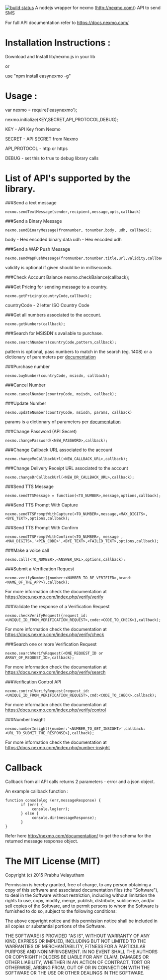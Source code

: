 [![build status](https://secure.travis-ci.org/pvela/nexmo.png)](http://travis-ci.org/pvela/nexmo)
A nodejs wrapper for nexmo (http://nexmo.com/) API to send SMS

For full API documentation refer to https://docs.nexmo.com/

Installation Instructions : 
===========================

Download and Install lib/nexmo.js in your lib 

or 

use "npm install easynexmo -g"

Usage :
=======

var nexmo = require('easynexmo');

nexmo.initialize(KEY,SECRET,API_PROTOCOL,DEBUG);

KEY - API Key from Nexmo

SECRET - API SECRET from Nexmo

API_PROTOCOL - http or https

DEBUG - set this to true to debug library calls

List of API's supported by the library.
=======================================

###Send a text message

	nexmo.sendTextMessage(sender,recipient,message,opts,callback)

###Send a Binary Message

	nexmo.sendBinaryMessage(fromnumber, tonumber,body, udh, callback);

body - Hex encoded binary data
udh - Hex encoded udh

###Send a WAP Push Message

	nexmo.sendWapPushMessage(fromnumber,tonumber,title,url,validity,callback);

validity is optional if given should be in milliseconds.

###Check Account Balance 
	nexmo.checkBalance(callback);

###Get Pricing for sending message to a country.

	nexmo.getPricing(countryCode,callback);

countryCode - 2 letter ISO Country Code

###Get all numbers associated to the account.

	nexmo.getNumbers(callback);

###Search for MSISDN's available to purchase.

	nexmo.searchNumbers(countryCode,pattern,callback);

pattern is optional, pass numbers to match in the search (eg. 1408) or a dictionary of parameters per [documentation](https://docs.nexmo.com/index.php/developer-api/number-search)

###Purchase number

	nexmo.buyNumber(countryCode, msisdn, callback);

###Cancel Number

	nexmo.cancelNumber(countryCode, msisdn, callback);

###Update Number

	nexmo.updateNumber(countryCode, msisdn, params, callback)

params is a dictionary of parameters per [documentation](https://docs.nexmo.com/index.php/developer-api/number-update)

###Change Password (API Secret)

	nexmo.changePassword(<NEW_PASSWORD>,callback);

###Change Callback URL associated to the account

	nexmo.changeMoCallbackUrl(<NEW_CALLBACK_URL>,callback);

###Change Delivery Receipt URL associated to the account

	nexmo.changeDrCallbackUrl(<NEW_DR_CALLBACK_URL>,callback);

###Send TTS Message
	
	nexmo.sendTTSMessage = function(<TO_NUMBER>,message,options,callback);

###Send TTS Prompt With Capture	

	nexmo.sendTTSPromptWithCapture(<TO_NUMBER>,message,<MAX_DIGITS>, <BYE_TEXT>,options,callback);

###Send TTS Prompt With Confirm

	nexmo.sendTTSPromptWithConfirm(<TO_NUMBER>, message ,<MAX_DIGITS>,'<PIN_CODE>',<BYE_TEXT>,<FAILED_TEXT>,options,callback);

###Make a voice call

	nexmo.call(<TO_NUMBER>,<ANSWER_URL>,options,callback);

###Submit a Verification Request

	nexmo.verifyNumber({number:<NUMBER_TO_BE_VERIFIED>,brand:<NAME_OF_THE_APP>},callback);
For more information check the documentation at https://docs.nexmo.com/index.php/verify/verify

###Validate the response of a Verification Request

	nexmo.checkVerifyRequest({request_id:<UNIQUE_ID_FROM_VERIFICATION_REQUEST>,code:<CODE_TO_CHECK>},callback);
For more information check the documentation at https://docs.nexmo.com/index.php/verify/check

###Search one or more Verification Request

	nexmo.searchVerifyRequest(<ONE_REQUEST_ID or ARRAY_OF_REQUEST_ID>,callback);
For more information check the documentation at https://docs.nexmo.com/index.php/verify/search

###Verification Control API

	nexmo.controlVerifyRequest(request_id:<UNIQUE_ID_FROM_VERIFICATION_REQUEST>,cmd:<CODE_TO_CHECK>,callback);
For more information check the documentation at https://docs.nexmo.com/index.php/verify/control

###Number Insight

	nexmo.numberInsight({number:'<NUMBER_TO_GET_INSIGHT>',callback:<URL_TO_SUBMIT_THE_RESPONSE>},callback);
For more information check the documentation at https://docs.nexmo.com/index.php/number-insight

Callback
========

Callback from all API calls returns 2 parameters - error and a json object.

An example callback function :

	function consolelog (err,messageResponse) {
           if (err) {
                console.log(err);
           } else {
                console.dir(messageResponse);
           }
	}

Refer here http://nexmo.com/documentation/ to get the schema for the returned message response object.

The MIT License (MIT)
=====================

Copyright (c) 2015 Prabhu Velayutham

Permission is hereby granted, free of charge, to any person obtaining a copy of this software and associated documentation files (the "Software"), to deal in the Software without restriction, including without limitation the rights to use, copy, modify, merge, publish, distribute, sublicense, and/or sell copies of the Software, and to permit persons to whom the Software is furnished to do so, subject to the following conditions:

The above copyright notice and this permission notice shall be included in all copies or substantial portions of the Software.

THE SOFTWARE IS PROVIDED "AS IS", WITHOUT WARRANTY OF ANY KIND, EXPRESS OR IMPLIED, INCLUDING BUT NOT LIMITED TO THE WARRANTIES OF MERCHANTABILITY, FITNESS FOR A PARTICULAR PURPOSE AND NONINFRINGEMENT. IN NO EVENT SHALL THE AUTHORS OR COPYRIGHT HOLDERS BE LIABLE FOR ANY CLAIM, DAMAGES OR OTHER LIABILITY, WHETHER IN AN ACTION OF CONTRACT, TORT OR OTHERWISE, ARISING FROM, OUT OF OR IN CONNECTION WITH THE SOFTWARE OR THE USE OR OTHER DEALINGS IN THE SOFTWARE.
